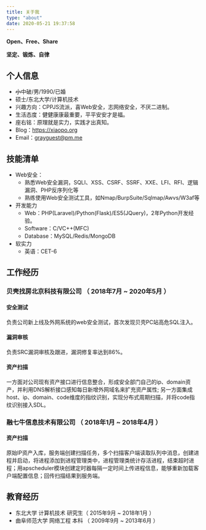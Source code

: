 ```yaml
---
title: 关于我
type: "about"
date: 2020-05-21 19:37:58
---
```

**Open、Free、Share**

**坚定、锻炼、自律**

## 个人信息
 - ~~小~~中破/男/1990/已婚
 - 硕士/东北大学/计算机技术
 - 兴趣方向：CPPJS流派，喜Web安全，志网络安全，不厌二进制。
 - 生活态度：健健康康最重要，平平安安才是福。
 - 座右铭：原理就是实力，实践才出真知。
 - Blog：https://xiaopo.org
 - Email：grayguest@pm.me


## 技能清单
- Web安全：
  - 熟悉Web安全漏洞，SQLI、XSS、CSRF、SSRF、XXE、LFI、RFI、逻辑漏洞、PHP反序列化等
  - 熟练使用Web安全测试工具，如Nmap/BurpSuite/Sqlmap/Awvs/W3af等
- 开发能力
  - Web：PHP(Laravel)/Python(Flask)/ES5(JQuery)，2年Python开发经验。
  - Software：C/VC++(MFC)
  - Database：MySQL/Redis/MongoDB
- 软实力
  - 英语：CET-6

## 工作经历

### 贝壳找房北京科技有限公司 （ 2018年7月 ~ 2020年5月 ）

#### 安全测试 
负责公司新上线及外网系统的web安全测试，首次发现贝壳PC站高危SQL注入。

#### 漏洞审核 
负责SRC漏洞审核及跟进，漏洞修复率达到86%。

#### 资产扫描
一方面对公司现有资产接口进行信息整合，形成安全部门自己的ip、domain资产，并利用DNS解析接口感知每日新增外网域名来扩充资产属性;
另一方面集成host、ip、domain、code维度的指纹识别，实现分布式周期扫描，并将code指纹识别接入SDL。

### 融七牛信息技术有限公司 （ 2018年1月 ~ 2018年4月 ）

#### 资产扫描
原始IP资产入库，服务端创建扫描任务，多个扫描客户端读取队列中消息，创建进程并启动，将进程添加到进程管理类中，进程管理类统计存活进程，结束超时进程；用apscheduler模块创建定时器每隔一定时间上传进程信息，能够重新加载客户端配置信息；回传扫描结果到服务端。

## 教育经历
- 东北大学	      计算机技术  研究生（ 2015年9月 ~ 2018年1月 ）
- 曲阜师范大学   网络工程      本科    （ 2009年9月 ~ 2013年6月 ）
